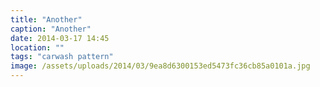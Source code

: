 ```yaml
---
title: "Another"
caption: "Another"
date: 2014-03-17 14:45
location: ""
tags: "carwash pattern"
image: /assets/uploads/2014/03/9ea8d6300153ed5473fc36cb85a0101a.jpg
---
```

